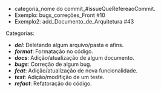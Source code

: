 - categoria_nome do commit_#issueQueRefereaoCommit.
- Exemplo: bugs_correções_Front #10
- Exemplo2: add_Documento_de_Arquitetura #43

Categorias:

- _**del**_: Deletando algum arquivo/pasta e afins.
- _**format**_: Formatação no código.
- _**docs**_: Adição/atualização de algum documento.
- _**bugs**_: Correção de algum bug.
- _**feat**_: Adição/atualização de nova funcionalidade.
- _**test**_: Adição/modifição de um teste.
- _**refact**_: Refatoração do código.
